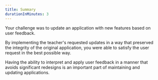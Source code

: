 ```yaml
---
title: Summary
durationInMinutes: 3
---
```

Your challenge was to update an application with new features based on user feedback.

By implementing the teacher's requested updates in a way that preserved the integrity of the original application, you were able to satisfy the user request in the best possible way.

Having the ability to interpret and apply user feedback in a manner that avoids significant redesigns is an important part of maintaining and updating applications.
